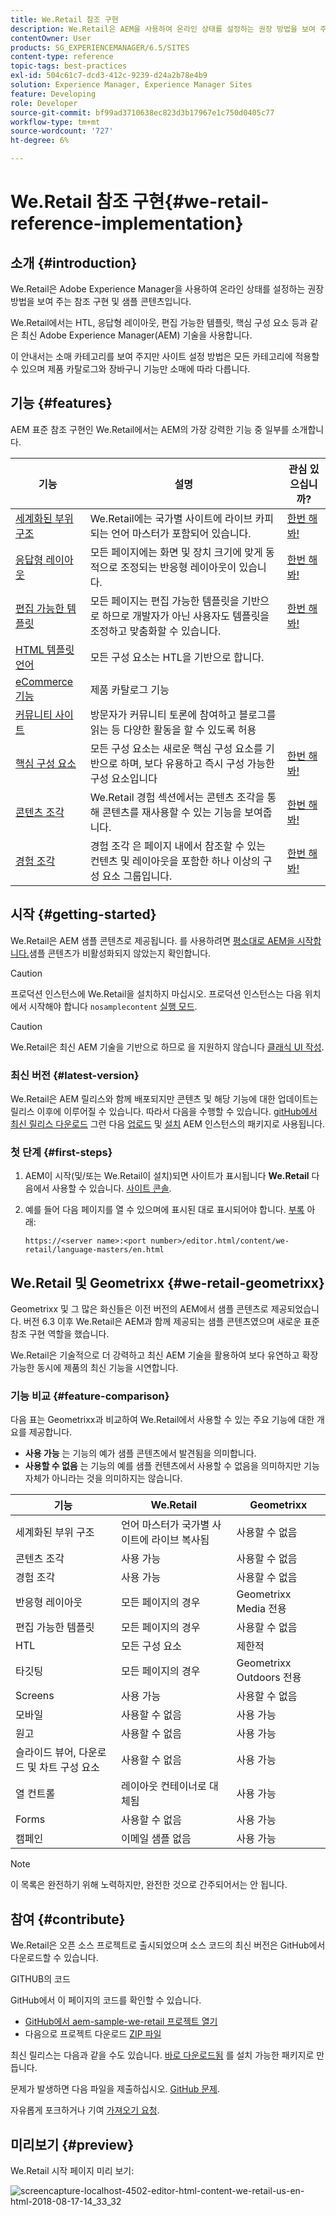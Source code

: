 ```yaml
---
title: We.Retail 참조 구현
description: We.Retail은 AEM을 사용하여 온라인 상태를 설정하는 권장 방법을 보여 주는 참조 구현의 기술 미리 보기입니다
contentOwner: User
products: SG_EXPERIENCEMANAGER/6.5/SITES
content-type: reference
topic-tags: best-practices
exl-id: 504c61c7-dcd3-412c-9239-d24a2b78e4b9
solution: Experience Manager, Experience Manager Sites
feature: Developing
role: Developer
source-git-commit: bf99ad3710638ec823d3b17967e1c750d0405c77
workflow-type: tm+mt
source-wordcount: '727'
ht-degree: 6%

---
```


# We.Retail 참조 구현{#we-retail-reference-implementation}

## 소개 {#introduction}

We.Retail은 Adobe Experience Manager을 사용하여 온라인 상태를 설정하는 권장 방법을 보여 주는 참조 구현 및 샘플 콘텐츠입니다.

We.Retail에서는 HTL, 응답형 레이아웃, 편집 가능한 템플릿, 핵심 구성 요소 등과 같은 최신 Adobe Experience Manager(AEM) 기술을 사용합니다.

이 안내서는 소매 카테고리를 보여 주지만 사이트 설정 방법은 모든 카테고리에 적용할 수 있으며 제품 카탈로그와 장바구니 기능만 소매에 따라 다릅니다.

## 기능 {#features}

AEM 표준 참조 구현인 We.Retail에서는 AEM의 가장 강력한 기능 중 일부를 소개합니다.

| **기능** | **설명** | **관심 있으십니까?** |
|---|---|---|
| [세계화된 부위 구조](/help/sites-administering/tc-bp.md) | We.Retail에는 국가별 사이트에 라이브 카피되는 언어 마스터가 포함되어 있습니다. | [한번 해봐!](/help/sites-developing/we-retail-globalized-site-structure.md) |
| [응답형 레이아웃](/help/sites-authoring/responsive-layout.md) | 모든 페이지에는 화면 및 장치 크기에 맞게 동적으로 조정되는 반응형 레이아웃이 있습니다. | [한번 해봐!](/help/sites-developing/we-retail-responsive-layout.md) |
| [편집 가능한 템플릿](/help/sites-developing/page-templates-editable.md) | 모든 페이지는 편집 가능한 템플릿을 기반으로 하므로 개발자가 아닌 사용자도 템플릿을 조정하고 맞춤화할 수 있습니다. | [한번 해봐!](/help/sites-developing/we-retail-editable-templates.md) |
| [HTML 템플릿 언어](https://experienceleague.adobe.com/en/docs/experience-manager-htl/content/overview) | 모든 구성 요소는 HTL을 기반으로 합니다. |  |
| [eCommerce 기능](/help/commerce/cif-classic/developing/ecommerce.md) | 제품 카탈로그 기능 |  |
| [커뮤니티 사이트](/help/communities/overview.md) | 방문자가 커뮤니티 토론에 참여하고 블로그를 읽는 등 다양한 활동을 할 수 있도록 허용 |  |
| [핵심 구성 요소](https://experienceleague.adobe.com/en/docs/experience-manager-core-components/using/introduction) | 모든 구성 요소는 새로운 핵심 구성 요소를 기반으로 하며, 보다 유용하고 즉시 구성 가능한 구성 요소입니다 | [한번 해봐!](/help/sites-developing/we-retail-core-components.md) |
| [콘텐츠 조각](/help/assets/content-fragments/content-fragments.md) | We.Retail 경험 섹션에서는 콘텐츠 조각을 통해 콘텐츠를 재사용할 수 있는 기능을 보여줍니다. | [한번 해봐!](/help/sites-developing/we-retail-content-fragments.md) |
| [경험 조각](/help/sites-authoring/experience-fragments.md) | 경험 조각 은 페이지 내에서 참조할 수 있는 컨텐츠 및 레이아웃을 포함한 하나 이상의 구성 요소 그룹입니다. | [한번 해봐!](/help/sites-developing/we-retail-experience-fragments.md) |

## 시작 {#getting-started}

We.Retail은 AEM 샘플 콘텐츠로 제공됩니다. 를 사용하려면 [평소대로 AEM을 시작합니다.](/help/sites-deploying/deploy.md#getting-started)샘플 콘텐츠가 비활성화되지 않았는지 확인합니다.

>[!CAUTION]
>
>프로덕션 인스턴스에 We.Retail을 설치하지 마십시오. 프로덕션 인스턴스는 다음 위치에서 시작해야 합니다 `nosamplecontent` [실행 모드](/help/sites-deploying/configure-runmodes.md).

>[!CAUTION]
>
>We.Retail은 최신 AEM 기술을 기반으로 하므로 을 지원하지 않습니다 [클래식 UI 작성](/help/sites-classic-ui-authoring/classic-page-author-first-steps.md).

### 최신 버전 {#latest-version}

We.Retail은 AEM 릴리스와 함께 배포되지만 콘텐츠 및 해당 기능에 대한 업데이트는 릴리스 이후에 이루어질 수 있습니다. 따라서 다음을 수행할 수 있습니다. [gitHub에서 최신 릴리스 다운로드](https://github.com/Adobe-Marketing-Cloud/aem-sample-we-retail/releases) 그런 다음 [업로드](/help/sites-administering/package-manager.md#uploading-packages-from-your-file-system) 및 [설치](/help/sites-administering/package-manager.md#installing-packages) AEM 인스턴스의 패키지로 사용됩니다.

### 첫 단계 {#first-steps}

1. AEM이 시작(및/또는 We.Retail이 설치)되면 사이트가 표시됩니다 **We.Retail** 다음에서 사용할 수 있습니다. [사이트 콘솔](/help/sites-authoring/basic-handling.md#global-navigation).
1. 예를 들어 다음 페이지를 열 수 있으며에 표시된 대로 표시되어야 합니다. [부록](#appendix) 아래:

   `https://<server name>:<port number>/editor.html/content/we-retail/language-masters/en.html`

## We.Retail 및 Geometrixx {#we-retail-geometrixx}

Geometrixx 및 그 많은 화신들은 이전 버전의 AEM에서 샘플 콘텐츠로 제공되었습니다. 버전 6.3 이후 We.Retail은 AEM과 함께 제공되는 샘플 콘텐츠였으며 새로운 표준 참조 구현 역할을 했습니다.

We.Retail은 기술적으로 더 강력하고 최신 AEM 기술을 활용하여 보다 유연하고 확장 가능한 동시에 제품의 최신 기능을 시연합니다.

### 기능 비교 {#feature-comparison}

다음 표는 Geometrixx과 비교하여 We.Retail에서 사용할 수 있는 주요 기능에 대한 개요를 제공합니다.

* **사용 가능** 는 기능의 예가 샘플 콘텐츠에서 발견됨을 의미합니다.
* **사용할 수 없음** 는 기능의 예를 샘플 컨텐츠에서 사용할 수 없음을 의미하지만 기능 자체가 아니라는 것을 의미하지는 않습니다.

| **기능** | **We.Retail** | **Geometrixx** |
|---|---|---|
| 세계화된 부위 구조 | 언어 마스터가 국가별 사이트에 라이브 복사됨 | 사용할 수 없음 |
| 콘텐츠 조각 | 사용 가능 | 사용할 수 없음 |
| 경험 조각 | 사용 가능 | 사용할 수 없음 |
| 반응형 레이아웃 | 모든 페이지의 경우 | Geometrixx Media 전용 |
| 편집 가능한 템플릿 | 모든 페이지의 경우 | 사용할 수 없음 |
| HTL | 모든 구성 요소 | 제한적 |
| 타깃팅 | 모든 페이지의 경우 | Geometrixx Outdoors 전용 |
| Screens | 사용 가능 | 사용할 수 없음 |
| 모바일 | 사용할 수 없음 | 사용 가능 |
| 원고 | 사용할 수 없음 | 사용 가능 |
| 슬라이드 뷰어, 다운로드 및 차트 구성 요소 | 사용할 수 없음 | 사용 가능 |
| 열 컨트롤 | 레이아웃 컨테이너로 대체됨 | 사용 가능 |
| Forms | 사용할 수 없음 | 사용 가능 |
| 캠페인 | 이메일 샘플 없음 | 사용 가능 |

>[!NOTE]
>
>이 목록은 완전하기 위해 노력하지만, 완전한 것으로 간주되어서는 안 됩니다.

## 참여 {#contribute}

We.Retail은 오픈 소스 프로젝트로 출시되었으며 소스 코드의 최신 버전은 GitHub에서 다운로드할 수 있습니다.

GITHUB의 코드

GitHub에서 이 페이지의 코드를 확인할 수 있습니다.

* [GitHub에서 aem-sample-we-retail 프로젝트 열기](https://github.com/Adobe-Marketing-Cloud/aem-sample-we-retail)
* 다음으로 프로젝트 다운로드 [ZIP 파일](https://codeload.github.com/Adobe-Marketing-Cloud/aem-sample-we-retail/zip/refs/heads/master)

최신 릴리스는 다음과 같을 수도 있습니다. [바로 다운로드됨](https://github.com/Adobe-Marketing-Cloud/aem-sample-we-retail/releases/tag/we.retail.reactor-4.0.0) 를 설치 가능한 패키지로 만듭니다.

문제가 발생하면 다음 파일을 제출하십시오. [GitHub 문제](https://github.com/Adobe-Marketing-Cloud/aem-sample-we-retail/issues).

자유롭게 포크하거나 기여 [가져오기 요청](https://github.com/Adobe-Marketing-Cloud/aem-sample-we-retail/pulls).

## 미리보기 {#preview}

We.Retail 시작 페이지 미리 보기:

![screencapture-localhost-4502-editor-html-content-we-retail-us-en-html-2018-08-17-14_33_32](assets/screencapture-localhost-4502-editor-html-content-we-retail-us-en-html-2018-08-17-14_33_32.png)

